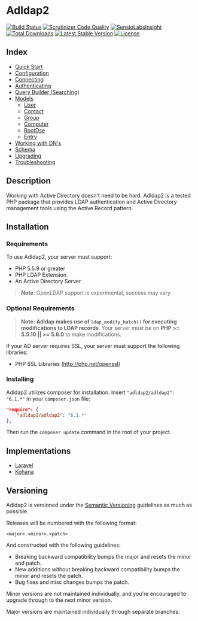 # Adldap2

[![Build Status](https://img.shields.io/travis/Adldap2/Adldap2.svg?style=flat-square)](https://travis-ci.org/Adldap2/Adldap2)
[![Scrutinizer Code Quality](https://img.shields.io/scrutinizer/g/adLDAP2/adLDAP2/master.svg?style=flat-square)](https://scrutinizer-ci.com/g/adLDAP2/adLDAP2/?branch=master)
[![SensioLabsInsight](https://img.shields.io/sensiolabs/i/45a86fc2-b202-4f1b-9549-679900e5807c.svg?style=flat-square)](https://insight.sensiolabs.com/projects/45a86fc2-b202-4f1b-9549-679900e5807c)
[![Total Downloads](https://img.shields.io/packagist/dt/adldap2/adldap2.svg?style=flat-square)](https://packagist.org/packages/adldap2/adldap2)
[![Latest Stable Version](https://img.shields.io/packagist/v/adldap2/adldap2.svg?style=flat-square)](https://packagist.org/packages/adldap2/adldap2)
[![License](https://img.shields.io/packagist/l/adldap2/adldap2.svg?style=flat-square)](https://packagist.org/packages/adldap2/adldap2)

## Index

 - [Quick Start](docs/quick-start.md)
 - [Configuration](docs/configuration.md)
 - [Connecting](docs/connecting.md)
 - [Authenticating](docs/authenticating.md)
 - [Query Builder (Searching)](docs/query-builder.md)
 - [Models](docs/models/model.md)
    - [User](docs/models/user.md)
    - [Contact](docs/models/contact.md)
    - [Group](docs/models/group.md)
    - [Computer](docs/models/computer.md)
    - [RootDse](docs/models/root-dse.md)
    - [Entry](docs/models/entry.md)
 - [Working with DN's](docs/distinguished-names.md)
 - [Schema](docs/schema.md)
 - [Upgrading](docs/upgrading.md)
 - [Troubleshooting](docs/troubleshooting.md)

## Description

Working with Active Directory doesn't need to be hard. Adldap2 is a tested PHP package that provides LDAP
authentication and Active Directory management tools using the Active Record pattern.

## Installation

### Requirements

To use Adldap2, your server must support:

- PHP 5.5.9 or greater
- PHP LDAP Extension
- An Active Directory Server

> **Note**: OpenLDAP support is experimental, success may vary.

### Optional Requirements

> **Note: Adldap makes use of `ldap_modify_batch()` for executing modifications to LDAP records**. Your server
must be on **PHP >= 5.5.10 || >= 5.6.0** to make modifications.

If your AD server requires SSL, your server must support the following libraries:

- PHP SSL Libraries (http://php.net/openssl)

### Installing

Adldap2 utilizes composer for installation. Insert `"adldap2/adldap2": "6.1.*"` in your `composer.json` file:

```json
"require": {
    "adldap2/adldap2": "6.1.*"
},
```

Then run the `composer update` command in the root of your project.

## Implementations

- [Laravel](https://github.com/Adldap2/Adldap2-Laravel)
- [Kohana](https://github.com/Adldap2/Adldap2-Kohana)

## Versioning

Adldap2 is versioned under the [Semantic Versioning](http://semver.org/) guidelines as much as possible.

Releases will be numbered with the following format:

`<major>.<minor>.<patch>`

And constructed with the following guidelines:

* Breaking backward compatibility bumps the major and resets the minor and patch.
* New additions without breaking backward compatibility bumps the minor and resets the patch.
* Bug fixes and misc changes bumps the patch.

Minor versions are not maintained individually, and you're encouraged to upgrade through to the next minor version.

Major versions are maintained individually through separate branches.
